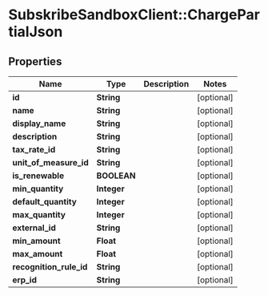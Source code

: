 # SubskribeSandboxClient::ChargePartialJson

## Properties
Name | Type | Description | Notes
------------ | ------------- | ------------- | -------------
**id** | **String** |  | [optional] 
**name** | **String** |  | [optional] 
**display_name** | **String** |  | [optional] 
**description** | **String** |  | [optional] 
**tax_rate_id** | **String** |  | [optional] 
**unit_of_measure_id** | **String** |  | [optional] 
**is_renewable** | **BOOLEAN** |  | [optional] 
**min_quantity** | **Integer** |  | [optional] 
**default_quantity** | **Integer** |  | [optional] 
**max_quantity** | **Integer** |  | [optional] 
**external_id** | **String** |  | [optional] 
**min_amount** | **Float** |  | [optional] 
**max_amount** | **Float** |  | [optional] 
**recognition_rule_id** | **String** |  | [optional] 
**erp_id** | **String** |  | [optional] 


